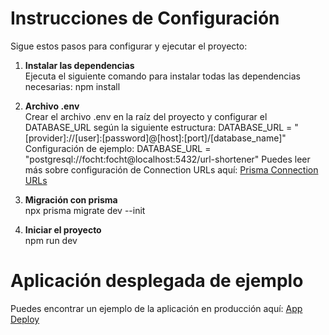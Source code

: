 # Instrucciones de Configuración

Sigue estos pasos para configurar y ejecutar el proyecto:

1. **Instalar las dependencias**  
  Ejecuta el siguiente comando para instalar todas las dependencias necesarias:
  npm install

2. **Archivo .env**  
  Crear el archivo .env en la raíz del proyecto y configurar el DATABASE_URL según la siguiente estructura:
  DATABASE_URL = "[provider]://[user]:[password]@[host]:[port]/[database_name]"
  Configuración de ejemplo:
  DATABASE_URL = "postgresql://focht:focht@localhost:5432/url-shortener"
  Puedes leer más sobre configuración de Connection URLs aquí:
  [Prisma Connection URLs](https://www.prisma.io/docs/orm/reference/connection-urls)
  

3. **Migración con prisma**  
  npx prisma migrate dev --init

4. **Iniciar el proyecto**  
  npm run dev

# Aplicación desplegada de ejemplo

Puedes encontrar un ejemplo de la aplicación en producción aquí: 
[App Deploy](https://focht.netlify.app/)
